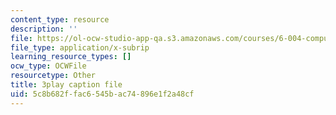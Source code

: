 ```yaml
---
content_type: resource
description: ''
file: https://ol-ocw-studio-app-qa.s3.amazonaws.com/courses/6-004-computation-structures-spring-2017/5c8b682ffac6545bac74896e1f2a48cf_LW-8wbtPQIE.vtt
file_type: application/x-subrip
learning_resource_types: []
ocw_type: OCWFile
resourcetype: Other
title: 3play caption file
uid: 5c8b682f-fac6-545b-ac74-896e1f2a48cf
---
```


